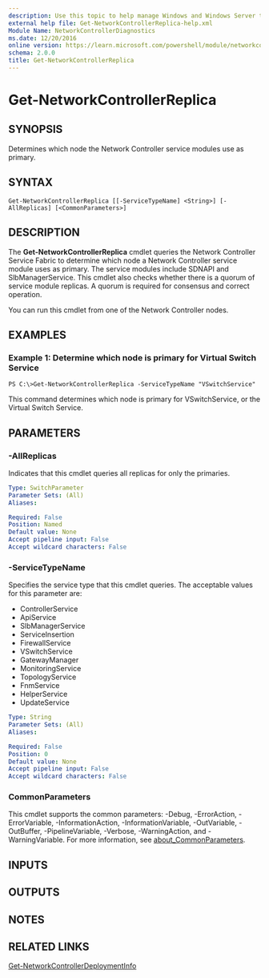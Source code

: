 ```yaml
---
description: Use this topic to help manage Windows and Windows Server technologies with Windows PowerShell.
external help file: Get-NetworkControllerReplica-help.xml
Module Name: NetworkControllerDiagnostics
ms.date: 12/20/2016
online version: https://learn.microsoft.com/powershell/module/networkcontrollerdiagnostics/get-networkcontrollerreplica?view=windowsserver2019-ps&wt.mc_id=ps-gethelp
schema: 2.0.0
title: Get-NetworkControllerReplica
---
```


# Get-NetworkControllerReplica

## SYNOPSIS
Determines which node the Network Controller service modules use as primary.

## SYNTAX

```
Get-NetworkControllerReplica [[-ServiceTypeName] <String>] [-AllReplicas] [<CommonParameters>]
```

## DESCRIPTION
The **Get-NetworkControllerReplica** cmdlet queries the Network Controller Service Fabric to determine which node a Network Controller service module uses as primary.
The service modules include SDNAPI and SlbManagerService.
This cmdlet also checks whether there is a quorum of service module replicas.
A quorum is required for consensus and correct operation.

You can run this cmdlet from one of the Network Controller nodes.

## EXAMPLES

### Example 1: Determine which node is primary for Virtual Switch Service
```
PS C:\>Get-NetworkControllerReplica -ServiceTypeName "VSwitchService"
```

This command determines which node is primary for VSwitchService, or the Virtual Switch Service.

## PARAMETERS

### -AllReplicas
Indicates that this cmdlet queries all replicas for only the primaries.

```yaml
Type: SwitchParameter
Parameter Sets: (All)
Aliases: 

Required: False
Position: Named
Default value: None
Accept pipeline input: False
Accept wildcard characters: False
```

### -ServiceTypeName
Specifies the service type that this cmdlet queries.
The acceptable values for this parameter are:

- ControllerService
- ApiService
- SlbManagerService
- ServiceInsertion
- FirewallService
- VSwitchService
- GatewayManager
- MonitoringService
- TopologyService
- FnmService
- HelperService
- UpdateService

```yaml
Type: String
Parameter Sets: (All)
Aliases: 

Required: False
Position: 0
Default value: None
Accept pipeline input: False
Accept wildcard characters: False
```

### CommonParameters
This cmdlet supports the common parameters: -Debug, -ErrorAction, -ErrorVariable, -InformationAction, -InformationVariable, -OutVariable, -OutBuffer, -PipelineVariable, -Verbose, -WarningAction, and -WarningVariable. For more information, see [about_CommonParameters](https://go.microsoft.com/fwlink/?LinkID=113216).

## INPUTS

## OUTPUTS

## NOTES

## RELATED LINKS

[Get-NetworkControllerDeploymentInfo](./Get-NetworkControllerDeploymentInfo.md)

